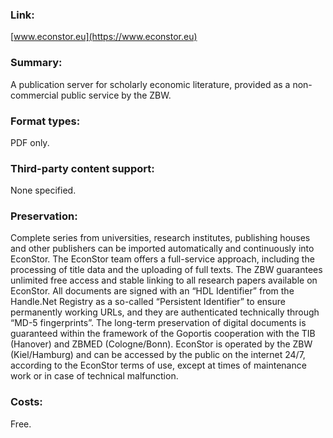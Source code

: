### Link: 
[www.econstor.eu](https://www.econstor.eu)

### Summary: 
A publication server for scholarly economic literature, provided as a non-commercial public service by the ZBW.

### Format types: 
PDF only.

### Third-party content support: 
None specified.

### Preservation: 
Complete series from universities, research institutes, publishing houses and other publishers can be imported automatically and continuously into EconStor. The EconStor team offers a full-service approach, including the processing of title data and the uploading of full texts. The ZBW guarantees unlimited free access and stable linking to all research papers available on EconStor. All documents are signed with an “HDL Identifier” from the Handle.Net Registry as a so-called “Persistent Identifier” to ensure permanently working URLs, and they are authenticated technically through “MD-5 fingerprints”. The long-term preservation of digital documents is guaranteed within the framework of the Goportis cooperation with the TIB (Hanover) and ZBMED (Cologne/Bonn). EconStor is operated by the ZBW (Kiel/Hamburg) and can be accessed by the public on the internet 24/7, according to the EconStor terms of use, except at times of maintenance work or in case of technical malfunction.

### Costs: 
Free.
